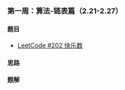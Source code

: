 ### 第一周：算法-链表篇（2.21-2.27）

#### 题目

- [LeetCode #202 快乐数](https://leetcode-cn.com/problems/happy-number/)

#### 思路

#### 题解

